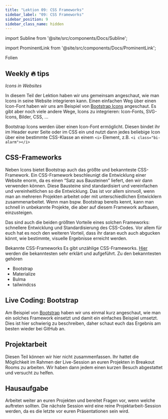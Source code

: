 ```yaml
---
title: "Lektion 09: CSS Frameworks"
sidebar_label: "09: CSS Frameworks"
sidebar_position: 9
sidebar_class_name: hidden
---
```


import Subline from '@site/src/components/Docs/Subline';

<Subline text="Stein auf Stein" />

import ProminentLink from '@site/src/components/Docs/ProminentLink';

<ProminentLink link="https://docs.google.com/presentation/d/14V5MNvSACfX46sW0Ee2-OtNKKbF0Pcyc2i5-p4S97NA">Folien</ProminentLink>

## Weekly 🔥 tips

_Icons in Websites_

In diesem Teil der Lektion haben wir uns gemeinsam angeschaut, wie man Icons in seine Website integrieren kann. Einen einfachen Weg über einen Icon-Font haben wir uns am Beispiel von [Bootstrap Icons](https://icons.getbootstrap.com/) angeschaut. Es gibt aber noch viele andere Wege, Icons zu integrieren: Icon-Fonts, SVG-Icons, Bilder, CSS, …

Bootstrap Icons werden über einen Icon-Font ermöglicht. Diesen bindet ihr im Header eurer Seite oder im CSS ein und nutzt dann jedes beliebige Icon über eine bestimmte CSS-Klasse an einem `<i>` Element, z.B. `<i class="bi-alarm"></i>`

## CSS-Frameworks

Neben Icons bietet Bootstrap auch das größte und bekannteste CSS-Framework. Ein CSS-Framework beschleunigt die Entwicklung einer Website enorm, da es einen “Satz aus Bausteinen” liefert, den wir dann verwenden können. Diese Bausteine sind standardisiert und vereinfachen und vereinheitlichen so die Entwicklung. Das ist vor allem sinnvoll, wenn man an mehreren Projekten arbeitet oder mit unterschiedlichen Entwicklern zusammenarbeitet. Wenn man bspw. Bootstrap bereits kennt, kann man schnell in unbekannte Projekte, die aber auf diesem Framework aufbauen, einzusteigen.

Das sind auch die beiden größten Vorteile eines solchen Frameworks: schnellere Entwicklung und Standardisierung des CSS-Codes. Vor allem für euch hat es noch den weiteren Vorteil, dass ihr daran euch auch abgucken könnt, wie bestimmte, visuelle Ergebnisse erreicht werden.

Bekannte CSS-Frameworks
Es gibt unzählige CSS-Frameworks. [Hier](https://www.designerinaction.de/tipps-tricks/web-development/css-frameworks/) werden die bekanntesten sehr erklärt und aufgeführt. Zu den bekanntesten gehören

- Bootstrap
- Materialize
- Bulma
- tailwindcss

## Live Coding: Bootstrap

Am Beispiel von [Bootstrap](https://getbootstrap.com/) haben wir uns einmal kurz angeschaut, wie man ein solches Framework einsetzt und damit ein einfaches Beispiel umsetzt. Dies ist hier schwierig zu beschreiben, daher schaut euch das Ergebnis am besten wieder bei GitHub an.

## Projektarbeit

Diesen Teil können wir hier nicht zusammenfassen. Ihr hattet die Möglichkeit im Rahmen der Live-Session an euren Projekten in Breakout Rooms zu arbeiten. Wir haben dann jedem einen kurzen Besuch abgestattet und versucht zu helfen.

## Hausaufgabe

Arbeitet weiter an euren Projekten und bereitet Fragen vor, wenn welche auftreten sollten. Die nächste Session wird eine reine Projektarbeit-Session werden, da es die letzte vor euren Präsentationen sein wird.
